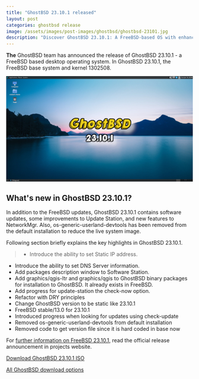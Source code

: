 ```yaml
---
title: "GhostBSD 23.10.1 released"
layout: post
categories: ghostbsd release
image: /assets/images/post-images/ghostbsd/ghostbsd-23101.jpg
description: "Discover GhostBSD 23.10.1: A FreeBSD-based OS with enhanced features, network improvements, and software updates."
---
```


**The** GhostBSD team has announced the release of GhostBSD 23.10.1 - a FreeBSD based desktop operating system. In GhostBSD 23.10.1, the FreeBSD base system and kernel 1302508.

![GhostBSD 23.10.1 featured image](/assets/images/post-images/ghostbsd/ghostbsd-23101.jpg)

## What's new in GhostBSD 23.10.1?

In addition to the FreeBSD updates, GhostBSD 23.10.1 contains software updates, some improvements to Update Station, and new features to NetworkMgr. Also, os-generic-userland-devtools has been removed from the default installation to reduce the live system image.

Following section briefly explains the key highlights in GhostBSD 23.10.1.

> - Introduce the ability to set Static IP address.
- Introduce the ability to set DNS Server information.
- Add packages description window to Software Station.
- Add graphics/qgis-ltr and graphics/qgis to GhostBSD binary packages for installation to GhostBSD. It already exists in FreeBSD.
- Add progress for update-station the check-now option.
- Refactor with DRY principles
- Change GhostBSD version to be static like 23.10.1
- FreeBSD stable/13.0 for 23.10.1
- Introduced progress when looking for updates using check-update
- Removed os-generic-userland-devtools from default installation
- Removed code to get version file since it is hard coded in base now

For [further information on FreeBSD 23.10.1](https://www.ghostbsd.org/news/GhostBSD_23.10.1_Now_Available), read the official release announcement in projects website.

<a href="https://download.ghostbsd.org/releases/amd64/23.10.1/GhostBSD-23.10.1.iso" class="download">Download GhostBSD 23.10.1 ISO</a>

<a href="https://www.ghostbsd.org/download" class="download">All GhostBSD download options</a>